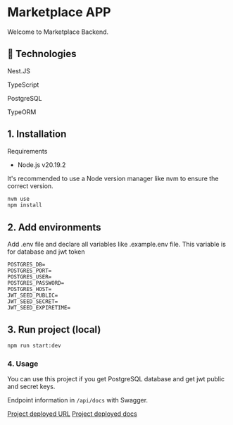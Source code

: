 # Marketplace APP

Welcome to Marketplace Backend.

## 🚀 Technologies

Nest.JS

TypeScript

PostgreSQL

TypeORM

## 1. Installation

Requirements

- Node.js v20.19.2

It's recommended to use a Node version manager like nvm to ensure the correct version.

````bash
nvm use
npm install
````

## 2. Add environments

Add .env file and declare all variables like .example.env file. This variable is for database and jwt token

````env
POSTGRES_DB=
POSTGRES_PORT=
POSTGRES_USER=
POSTGRES_PASSWORD=
POSTGRES_HOST=
JWT_SEED_PUBLIC=
JWT_SEED_SECRET=
JWT_SEED_EXPIRETIME=
````

## 3. Run project (local)

````bash
npm run start:dev
````


### 4. Usage

You can use this project if you get PostgreSQL database and get jwt public and secret keys.

Endpoint information in `/api/docs` with Swagger.

[Project deployed URL](https://market-test-backend-production.up.railway.app)
[Project deployed docs](https://market-test-backend-production.up.railway.app/api/docs)
